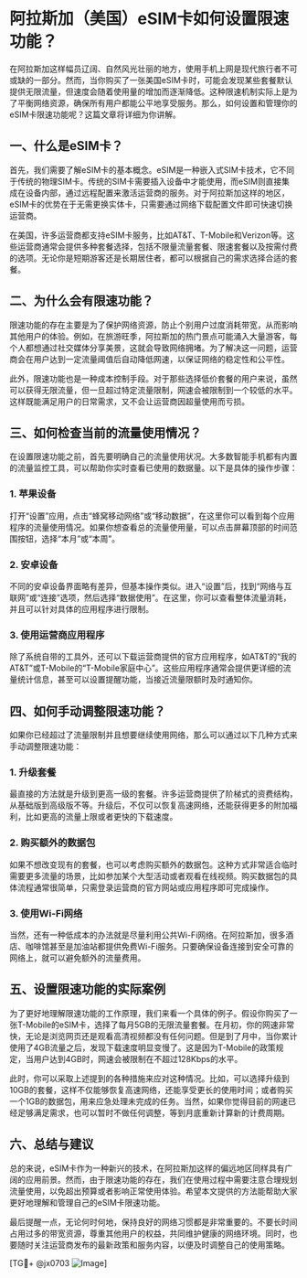 # 阿拉斯加（美国）eSIM卡如何设置限速功能？

在阿拉斯加这样幅员辽阔、自然风光壮丽的地方，使用手机上网是现代旅行者不可或缺的一部分。然而，当你购买了一张美国eSIM卡时，可能会发现某些套餐默认提供无限流量，但速度会随着使用量的增加而逐渐降低。这种限速机制实际上是为了平衡网络资源，确保所有用户都能公平地享受服务。那么，如何设置和管理你的eSIM卡限速功能呢？这篇文章将详细为你讲解。

## 一、什么是eSIM卡？

首先，我们需要了解eSIM卡的基本概念。eSIM是一种嵌入式SIM卡技术，它不同于传统的物理SIM卡。传统的SIM卡需要插入设备中才能使用，而eSIM则直接集成在设备内部，通过远程配置来激活运营商的服务。对于阿拉斯加这样的地区，eSIM卡的优势在于无需更换实体卡，只需要通过网络下载配置文件即可快速切换运营商。

在美国，许多运营商都支持eSIM卡服务，比如AT&T、T-Mobile和Verizon等。这些运营商通常会提供多种套餐选择，包括不限量流量套餐、限速套餐以及按需付费的选项。无论你是短期游客还是长期居住者，都可以根据自己的需求选择合适的套餐。

## 二、为什么会有限速功能？

限速功能的存在主要是为了保护网络资源，防止个别用户过度消耗带宽，从而影响其他用户的体验。例如，在旅游旺季，阿拉斯加的热门景点可能涌入大量游客，每个人都想通过社交媒体分享美景，这就会导致网络拥堵。为了解决这一问题，运营商会在用户达到一定流量阈值后自动降低网速，以保证网络的稳定性和公平性。

此外，限速功能也是一种成本控制手段。对于那些选择低价套餐的用户来说，虽然可以获得无限流量，但一旦超过特定流量限制，网速会被限制到一个较低的水平。这样既能满足用户的日常需求，又不会让运营商因超量使用而亏损。

## 三、如何检查当前的流量使用情况？

在设置限速功能之前，首先要明确自己的流量使用状况。大多数智能手机都有内置的流量监控工具，可以帮助你实时查看已使用的数据量。以下是具体的操作步骤：

### 1. 苹果设备
打开“设置”应用，点击“蜂窝移动网络”或“移动数据”，在这里你可以看到每个应用程序的流量使用情况。如果你想查看总的流量使用量，可以点击屏幕顶部的时间范围按钮，选择“本月”或“本周”。

### 2. 安卓设备
不同的安卓设备界面略有差异，但基本操作类似。进入“设置”后，找到“网络与互联网”或“连接”选项，然后选择“数据使用”。在这里，你可以查看整体流量消耗，并且可以针对具体的应用程序进行限制。

### 3. 使用运营商应用程序
除了系统自带的工具外，还可以下载运营商提供的官方应用程序，如AT&T的“我的AT&T”或T-Mobile的“T-Mobile家庭中心”。这些应用程序通常会提供更详细的流量统计信息，甚至可以设置提醒功能，当接近流量限额时及时通知你。

## 四、如何手动调整限速功能？

如果你已经超过了流量限制并且想要继续使用网络，那么可以通过以下几种方式来手动调整限速功能：

### 1. 升级套餐
最直接的方法就是升级到更高一级的套餐。许多运营商提供了阶梯式的资费结构，从基础版到高级版不等。升级后，不仅可以恢复高速网络，还能获得更多的附加福利，比如更高的流量上限或者更快的下载速度。

### 2. 购买额外的数据包
如果不想改变现有的套餐，也可以考虑购买额外的数据包。这种方式非常适合临时需要更多流量的场景，比如参加某个大型活动或者观看在线视频。购买数据包的具体流程通常很简单，只需登录运营商的官方网站或应用程序即可完成操作。

### 3. 使用Wi-Fi网络
当然，还有一种低成本的办法就是尽量利用公共Wi-Fi网络。在阿拉斯加，很多酒店、咖啡馆甚至是加油站都提供免费Wi-Fi服务。只要确保设备连接到安全可靠的网络上，就可以避免额外的流量费用。

## 五、设置限速功能的实际案例

为了更好地理解限速功能的工作原理，我们来看一个具体的例子。假设你购买了一张T-Mobile的eSIM卡，选择了每月5GB的无限流量套餐。在月初，你的网速非常快，无论是浏览网页还是观看高清视频都没有任何问题。但是到了月中，当你累计使用了4GB流量之后，发现下载速度明显变慢了。这是因为T-Mobile的政策规定，当用户达到4GB时，网速会被限制在不超过128Kbps的水平。

此时，你可以采取上述提到的各种措施来应对这种情况。比如，可以选择升级到10GB的套餐，这样不仅能够恢复高速网络，还能享受更长的使用时间；或者购买一个1GB的数据包，用来应急处理未完成的任务。当然，如果你觉得目前的网速已经足够满足需求，也可以暂时不做任何调整，等到月底重新计算新的计费周期。

## 六、总结与建议

总的来说，eSIM卡作为一种新兴的技术，在阿拉斯加这样的偏远地区同样具有广阔的应用前景。然而，由于限速功能的存在，我们在使用过程中需要注意合理规划流量使用，以免超出预算或者影响正常使用体验。希望本文提供的方法能帮助大家更好地理解和管理自己的eSIM卡限速功能。

最后提醒一点，无论何时何地，保持良好的网络习惯都是非常重要的。不要长时间占用过多的带宽资源，尊重其他用户的权益，共同维护健康的网络环境。同时，也要随时关注运营商发布的最新政策和服务内容，以便及时调整自己的使用策略。

[TG💪+ @jx0703 ![Image](https://github.com/user-attachments/assets/dbca1d08-cadb-493c-b0ec-ad6f7a83f270)]